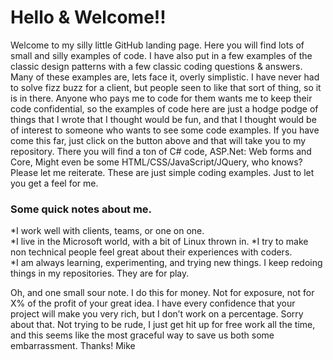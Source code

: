 # Hello & Welcome!!
Welcome to my silly little GitHub landing page. Here you will find lots of small and silly examples of code. I have also put in a few 
examples of the classic design patterns with a few classic coding questions & answers. Many of these examples are, lets face it, overly 
simplistic. I have never had to solve fizz buzz for a client, but people seen to like that sort of thing, so it is in there. Anyone who 
pays me to code for them wants me to keep their code confidential, so the examples of code here are just a hodge podge of things that I 
wrote that I thought would be fun, and that I thought would be of interest to someone who wants to see some code examples. If you have 
come this far, just click on the button above and that will take you to my repository. There you will find a ton of C# code, ASP.Net: Web 
forms and Core, Might even be some HTML/CSS/JavaScript/JQuery, who knows?  Please let me reiterate. These are just simple coding 
examples. Just to let you get a feel for me.


### Some quick notes about me. 
*I work well with clients, teams, or one on one.  
*I live in the Microsoft world, with a bit of Linux thrown in.
*I try to make non technical people feel great about their experiences with coders.  
*I am always learning, experimenting, and trying new things. I keep redoing things in my repositories. They are for play.
 
Oh, and one small sour note. I do this for money. Not for exposure, not for X% of the profit of your great idea. I have every confidence 
that your project will make you very rich, but I don’t work on a percentage. Sorry about that. Not trying to be rude, I just get hit up 
for free work all the time, and this seems like the most graceful way to save us both some embarrassment. 
Thanks!
Mike
